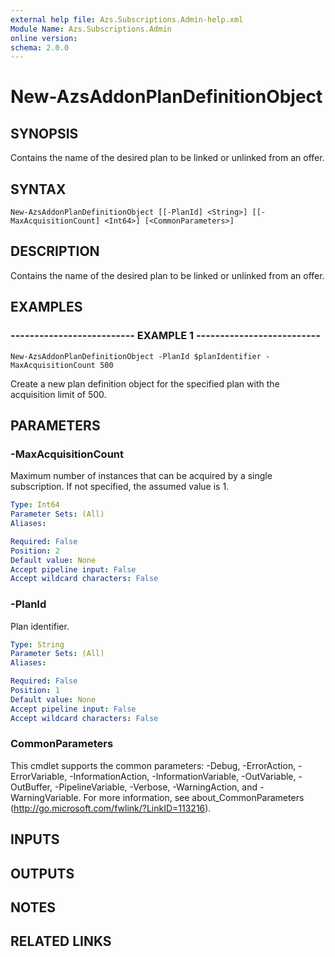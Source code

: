 ```yaml
---
external help file: Azs.Subscriptions.Admin-help.xml
Module Name: Azs.Subscriptions.Admin
online version:
schema: 2.0.0
---
```


# New-AzsAddonPlanDefinitionObject

## SYNOPSIS
Contains the name of the desired plan to be linked or unlinked from an offer.

## SYNTAX

```
New-AzsAddonPlanDefinitionObject [[-PlanId] <String>] [[-MaxAcquisitionCount] <Int64>] [<CommonParameters>]
```

## DESCRIPTION
Contains the name of the desired plan to be linked or unlinked from an offer.

## EXAMPLES

### -------------------------- EXAMPLE 1 --------------------------
```
New-AzsAddonPlanDefinitionObject -PlanId $planIdentifier -MaxAcquisitionCount 500
```

Create a new plan definition object for the specified plan with the acquisition limit of 500.

## PARAMETERS

### -MaxAcquisitionCount
Maximum number of instances that can be acquired by a single subscription.
If not specified, the assumed value is 1.

```yaml
Type: Int64
Parameter Sets: (All)
Aliases:

Required: False
Position: 2
Default value: None
Accept pipeline input: False
Accept wildcard characters: False
```

### -PlanId
Plan identifier.

```yaml
Type: String
Parameter Sets: (All)
Aliases:

Required: False
Position: 1
Default value: None
Accept pipeline input: False
Accept wildcard characters: False
```

### CommonParameters
This cmdlet supports the common parameters: -Debug, -ErrorAction, -ErrorVariable, -InformationAction, -InformationVariable, -OutVariable, -OutBuffer, -PipelineVariable, -Verbose, -WarningAction, and -WarningVariable. For more information, see about_CommonParameters (http://go.microsoft.com/fwlink/?LinkID=113216).

## INPUTS

## OUTPUTS

## NOTES

## RELATED LINKS

